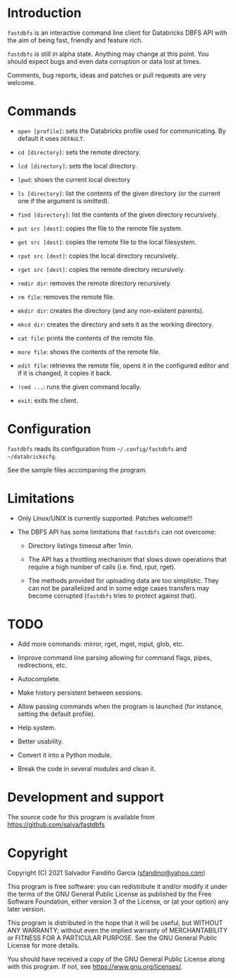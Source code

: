 # Introduction

`fastdbfs` is an interactive command line client for Databricks DBFS
API with the aim of being fast, friendly and feature rich.

`fastdbfs` is still in alpha state. Anything may change at this
point. You should expect bugs and even data corruption or data
lost at times.

Comments, bug reports, ideas and patches or pull requests are very
welcome.

# Commands

* `open [profile]`: sets the Databricks profile used for
  communicating. By default it uses `DEFAULT`.

* `cd [directory]`: sets the remote directory.

* `lcd [directory]`: sets the local directory.

* `lpwd`: shows the current local directory

* `ls [directory]`: list the contents of the given directory (or the
  current one if the argument is omitted).

* `find [directory]`: list the contents of the given directory
  recursively.

* `put src [dest]`: copies the file to the remote file system.

* `get src [dest]`: copies the remote file to the local filesystem.

* `rput src [dest]`: copies the local directory recursively.

* `rget src [dest]`: copies the remote directory recursively.

* `rmdir dir`: removes the remote directory recursively.

* `rm file`: removes the remote file.

* `mkdir dir`: creates the directory (and any non-existent parents).

* `mkcd dir`: creates the directory and sets it as the working
  directory.

* `cat file`: prints the contents of the remote file.

* `more file`: shows the contents of the remote file.

* `edit file`: retrieves the remote file, opens it in the configured
  editor and if it is changed, it copies it back.

* `!cmd ...`: runs the given command locally.

* `exit`: exits the client.

# Configuration

`fastdbfs` reads its configuration from `~/.config/fastdbfs` and
`~/databrickscfg`.

See the sample files accompaning the program.

# Limitations

* Only Linux/UNIX is currently supported. Patches welcome!!!

* The DBFS API has some limitations that `fastdbfs` can not overcome:

    - Directory listings timeout after 1min.

    - The API has a throttling mechanism that slows down operations that
      require a high number of calls (i.e. find, rput, rget).

    - The methods provided for uploading data are too simplistic. They can
      not be parallelized and in some edge cases transfers may become
      corrupted (`fastdbfs` tries to protect against that).

# TODO

* Add more commands: mirror, rget, mget, mput, glob, etc.

* Improve command line parsing allowing for command flags, pipes,
  redirections, etc.

* Autocomplete.

* Make history persistent between sessions.

* Allow passing commands when the program is launched (for instance,
  setting the default profile).

* Help system.

* Better usability.

* Convert it into a Python module.

* Break the code in several modules and clean it.

# Development and support

The source code for this program is available from
https://github.com/salva/fastdbfs


# Copyright

Copyright (C) 2021 Salvador Fandiño García (sfandino@yahoo.com)

This program is free software: you can redistribute it and/or modify
it under the terms of the GNU General Public License as published by
the Free Software Foundation, either version 3 of the License, or (at
your option) any later version.

This program is distributed in the hope that it will be useful, but
WITHOUT ANY WARRANTY; without even the implied warranty of
MERCHANTABILITY or FITNESS FOR A PARTICULAR PURPOSE.  See the GNU
General Public License for more details.

You should have received a copy of the GNU General Public License
along with this program.  If not, see <https://www.gnu.org/licenses/>.
